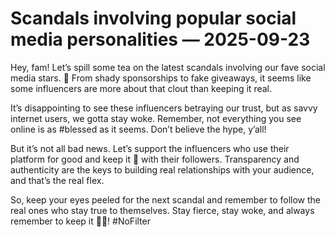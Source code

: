 # Scandals involving popular social media personalities — 2025-09-23

Hey, fam! Let’s spill some tea on the latest scandals involving our fave social media stars. 🍵 From shady sponsorships to fake giveaways, it seems like some influencers are more about that clout than keeping it real.

It’s disappointing to see these influencers betraying our trust, but as savvy internet users, we gotta stay woke. Remember, not everything you see online is as #blessed as it seems. Don’t believe the hype, y’all!

But it’s not all bad news. Let’s support the influencers who use their platform for good and keep it 💯 with their followers. Transparency and authenticity are the keys to building real relationships with your audience, and that’s the real flex.

So, keep your eyes peeled for the next scandal and remember to follow the real ones who stay true to themselves. Stay fierce, stay woke, and always remember to keep it 💅🏼! #NoFilter